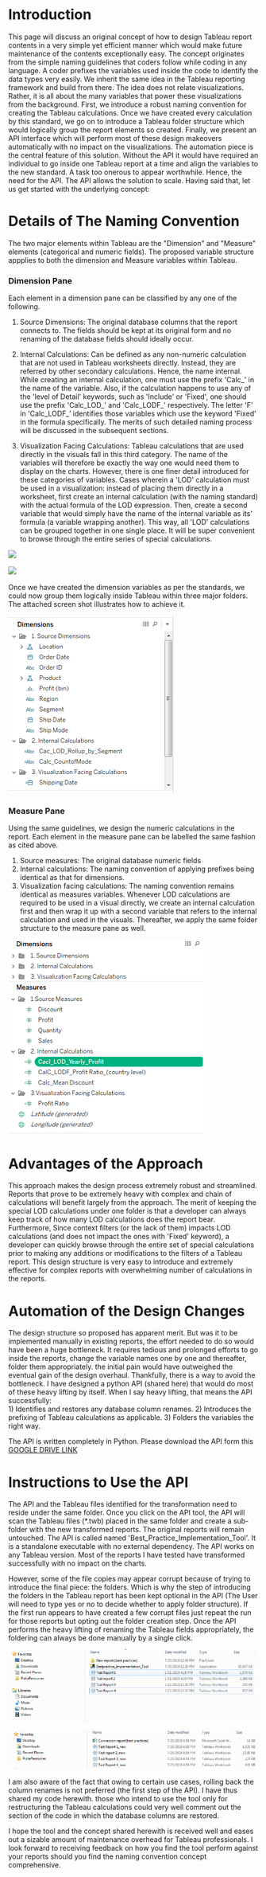#  Introduction 

This page will discuss an original concept of how to design Tableau report contents in a very simple yet efficient manner which would make future maintenance of the contents exceptionally easy. The concept originates from the simple naming guidelines that coders follow while coding in any language. A coder prefixes the variables used inside the code to identify the data types very easily. We inherit the same idea in the Tableau reporting framework and build from there. The idea does not relate visualizations. Rather, it is all about the many variables that power these visualizations from the background. First, we introduce a robust naming convention for creating the Tableau calculations. Once we have created every calculation by this standard, we go on to introduce a Tableau folder structure which would logically group the report elements so created. Finally, we present an API interface which will perform most of these design makeovers automatically with no impact on the visualizations. The automation piece is the central feature of this solution. Without the API it would have required an individual to go inside one Tableau report at a time and align the variables to the new standard. A task too onerous to appear worthwhile. Hence, the need for the API. The API allows the solution to scale.
Having said that, let us get started with the underlying concept:

#  Details of The Naming Convention

The two major elements within Tableau are the "Dimension" and "Measure" elements (categorical and numeric fields). The proposed variable structure appplies to both the dimension and Measure variables within Tableau.

###  Dimension Pane
Each element in a dimension pane can be classified by any one of the following.

 1. Source Dimensions: The original database columns that the report connects to. The fields should be kept at its original form and no renaming of the database fields should ideally occur.

 2. Internal Calculations: Can be defined as any non-numeric calculation that are not used in Tableau worksheets directly. Instead, they are referred by other secondary calculations. Hence, the name internal. While creating an internal calculation, one must use the prefix 'Calc_' in the name of the variable. Also, if the calculation happens to use any of the 'level of Detail' keywords, such as 'Include' or 'Fixed', one should use the prefix 'Calc_LOD_' and 'Calc_LODF_' respectively. The letter 'F' in 'Calc_LODF_’ identifies those variables which use the keyword 'Fixed' in the formula specifically. The merits of such detailed naming process will be discussed in the subsequent sections.

 
 3. Visualization Facing Calculations: Tableau calculations that are used directly in the visuals fall in this third category. The name of the variables will therefore be exactly the way one would need them to display on the charts. 
 However, there is one finer detail introduced for these categories of variables. Cases wherein a 'LOD' calculation must be used in a visualization: instead of placing them directly in a worksheet, first create an internal calculation (with the naming standard) with the actual formula of the LOD expression. Then, create a second variable that would simply have the name of the internal variable as its' formula (a variable wrapping another). This way, all 'LOD' calculations can be grouped together in one single place. It will be super convenient to browse through the entire series of special calculations.
 
![](https://github.com/Priyak1985/Tableau-Variable-Naming-Convention-API-Automation/blob/master/Screen%20shot%206.PNG)
 
![](https://github.com/Priyak1985/Tableau-Variable-Naming-Convention-API-Automation/blob/master/Screen%20shot%207.PNG)

Once we have created the dimension variables as per the standards, we could now group them logically inside Tableau within three major folders. The attached screen shot illustrates how to achieve it.

![](https://github.com/Priyak1985/Tableau-Best-Practice-Concept/blob/master/Screen%20shot%201.PNG)

###  Measure Pane

Using the same guidelines, we design the numeric calculations in the report. Each element in the measure pane can be labelled the same fashion as cited above. 

  1. Source measures: The original database numeric fields
  2. Internal calculations: The naming convention of applying prefixes being identical as that for dimensions.
  3. Visualization facing calculations: The naming convention remains identical as measures variables. Whenever LOD calculations are required to be used in a visual directly, we create an internal calculation first and then wrap it up with a second variable that refers to the internal calculation and used in the visuals. 
Thereafter, we apply the same folder structure to the measure pane as well.


![](https://github.com/Priyak1985/Tableau-Best-Practice-Concept/blob/master/Screen%20shot%202.PNG)


# Advantages of the Approach

This approach makes the design process extremely robust and streamlined. Reports that prove to be extremely heavy with complex and chain of calculations will benefit largely from the approach. The merit of keeping the special LOD calculations under one folder is that a developer can always keep track of how many LOD calculations does the report bear. Furthermore, Since context filters (or the lack of them) impacts LOD calculations (and does not impact the ones with 'Fixed' keyword), a developer can quickly browse through the entire set of special calculations prior to making any additions or modifications to the filters of a  Tableau report.
This design structure is very easy to introduce and extremely effective for complex reports with overwhelming number of calculations in the reports. 

# Automation of the Design Changes
The design structure so proposed has apparent merit. But was it to be implemented manually in existing reports, the effort needed to do so would have been a huge bottleneck. It requires tedious and prolonged efforts to go inside the reports, change the variable names one by one and thereafter, folder them appropriately. the initial pain would have outweighed the eventual gain of the design overhaul.
Thankfully, there is a way to avoid the bottleneck. I have designed a python API (shared here) that would do most of these heavy lifting by itself. When I say heavy lifting, that means the API successfully:    
                        1) Identifies and restores any database column renames.
                        2) Introduces the prefixing of Tableau calculations as applicable. 
                        3) Folders the variables the right way.

The API is written completely in Python. Please download the API form this [GOOGLE DRIVE LINK](https://drive.google.com/open?id=1iFmsKL2wDcoQsmgkqmuskVNsSc9L53rs)


# Instructions to Use the API

The API and the Tableau files identified for the transformation need to reside under the same folder. Once you click on the API tool, the API will scan the Tableau files (*.twb) placed in the same folder and create a sub-folder with the new transformed reports. The original reports will remain untouched. The API is called named 'Best_Practice_Implementation_Tool'.
It is a standalone executable with no external dependency. The API works on any Tableau version. Most of the reports I have tested have transformed successfully with no impact on the charts. 

However, some of the file copies may appear corrupt because of trying to introduce the final piece: the folders. Which is why the step of introducing the folders in the Tableau report has been kept optional in the API (The User will need to type yes or no to decide whether to apply folder structure). If the first run appears to have created a few corrupt files just repeat the run for those reports but opting out the folder creation step. Once the API performs the heavy lifting of renaming the Tableau fields appropriately, the foldering can always be done manually by a single click.


![](https://github.com/Priyak1985/Tableau-Best-Practice-Concept/blob/master/Screen%20shot%203.PNG)

![](https://github.com/Priyak1985/Tableau-Best-Practice-Concept/blob/master/Screen%20shot%204.PNG)


I am also aware of the fact that owing to certain use cases, rolling back the column renames is not preferred (the first step of the API). I have thus shared my code herewith. those who intend to use the tool only for restructuring the Tableau calculations could very well comment out the section of the code in which the database columns are restored.

I hope the tool and the concept shared herewith is received well and eases out a sizable amount of maintenance overhead for Tableau professionals. I look forward to receiving feedback on how you find the tool perform against your reports should you find the naming convention concept comprehensive. 
